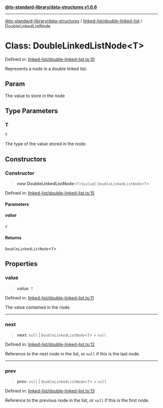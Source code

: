 [**@ts-standard-library/data-structures v1.0.6**](../../../README.md)

***

[@ts-standard-library/data-structures](../../../modules.md) / [linked-list/double-linked-list](../README.md) / DoubleLinkedListNode

# Class: DoubleLinkedListNode\<T\>

Defined in: [linked-list/double-linked-list.ts:10](https://github.com/gabaudette/ts-stdlib/blob/4a412e6fb273dc9fcab54b84c05921f52dac4b3f/packages/data-structures/src/linked-list/double-linked-list.ts#L10)

Represents a node in a double linked list.

## Param

The value to store in the node

## Type Parameters

### T

`T`

The type of the value stored in the node.

## Constructors

### Constructor

> **new DoubleLinkedListNode**\<`T`\>(`value`): `DoubleLinkedListNode`\<`T`\>

Defined in: [linked-list/double-linked-list.ts:15](https://github.com/gabaudette/ts-stdlib/blob/4a412e6fb273dc9fcab54b84c05921f52dac4b3f/packages/data-structures/src/linked-list/double-linked-list.ts#L15)

#### Parameters

##### value

`T`

#### Returns

`DoubleLinkedListNode`\<`T`\>

## Properties

### value

> **value**: `T`

Defined in: [linked-list/double-linked-list.ts:11](https://github.com/gabaudette/ts-stdlib/blob/4a412e6fb273dc9fcab54b84c05921f52dac4b3f/packages/data-structures/src/linked-list/double-linked-list.ts#L11)

The value contained in the node.

***

### next

> **next**: `null` \| `DoubleLinkedListNode`\<`T`\> = `null`

Defined in: [linked-list/double-linked-list.ts:12](https://github.com/gabaudette/ts-stdlib/blob/4a412e6fb273dc9fcab54b84c05921f52dac4b3f/packages/data-structures/src/linked-list/double-linked-list.ts#L12)

Reference to the next node in the list, or `null` if this is the last node.

***

### prev

> **prev**: `null` \| `DoubleLinkedListNode`\<`T`\> = `null`

Defined in: [linked-list/double-linked-list.ts:13](https://github.com/gabaudette/ts-stdlib/blob/4a412e6fb273dc9fcab54b84c05921f52dac4b3f/packages/data-structures/src/linked-list/double-linked-list.ts#L13)

Reference to the previous node in the list, or `null` if this is the first node.

